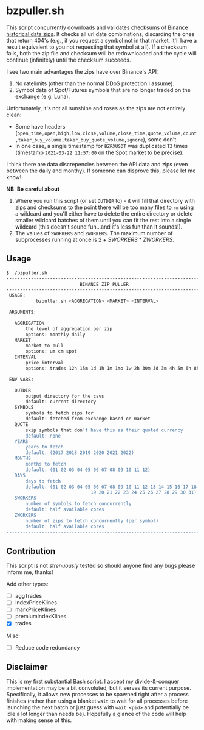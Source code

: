 # bzpuller.sh

This script concurrently downloads and validates checksums of [Binance historical data zips](https://data.binance.vision/?prefix=data/).
It checks all url date combinations, discarding the ones that return 404's (e.g., if you request a symbol not in that market, it'll have a result equivalent to you not requesting that symbol at all).
If a checksum fails, both the zip file and checksum will be redownloaded and the cycle will continue (infinitely) until the checksum succeeds.

I see two main advantages the zips have over Binance's API:
1. No ratelimits (other than the normal DDoS protection I assume).
2. Symbol data of Spot/Futures symbols that are no longer traded on the exchange (e.g. Luna).

Unfortunately, it's not all sunshine and roses as the zips are not entirely clean:
- Some have headers (`open_time,open,high,low,close,volume,close_time,quote_volume,count,taker_buy_volume,taker_buy_quote_volume,ignore`), some don't.
- In one case, a single timestamp for `BZRXUSDT` was duplicated 13 times (timestamp `2021-03-22 11:57:00` on the Spot market to be precise).

I think there are data discrepencies between the API data and zips (even between the daily and monthy). 
If someone can disprove this, please let me know!

**NB: Be careful about**
1. Where you run this script (or set `OUTDIR` to) - it will fill that directory with zips and checksums to the point there will be too many files to `rm` using a wildcard and you'll either have to delete the entire directory or delete smaller wildcard batches of them until you can fit the rest into a single wildcard (this doesn't sound fun...and it's less fun than it sounds!).
2. The values of `SWORKERS` and `ZWORKERS`. The maximum number of subprocesses running at once is $2 + SWORKERS * ZWORKERS$.

## Usage

``` bash
$ ./bzpuller.sh
------------------------------------------------------------------------
                           BINANCE ZIP PULLER
------------------------------------------------------------------------
 USAGE:
           bzpuller.sh <AGGREGATION> <MARKET> <INTERVAL>

 ARGUMENTS:

   AGGREGATION
       the level of aggregation per zip
       options: monthly daily
   MARKET
       market to pull
       options: um cm spot
   INTERVAL
       price interval
       options: trades 12h 15m 1d 1h 1m 1mo 1w 2h 30m 3d 3m 4h 5m 6h 8h

 ENV VARS:

   OUTDIR
       output directory for the csvs
       default: current directory
   SYMBOLS
       symbols to fetch zips for
       default: fetched from exchange based on market
   QUOTE
       skip symbols that don't have this as their quoted currency
       default: none
   YEARS
       years to fetch
       default: (2017 2018 2019 2020 2021 2022)
   MONTHS
       months to fetch
       default: (01 02 03 04 05 06 07 08 09 10 11 12)
   DAYS
       days to fetch
       default: (01 02 03 04 05 06 07 08 09 10 11 12 13 14 15 16 17 18
                               19 20 21 22 23 24 25 26 27 28 29 30 31)
   SWORKERS
       number of symbols to fetch concurrently
       default: half available cores
   ZWORKERS
       number of zips to fetch concurrently (per symbol)
       default: half available cores
------------------------------------------------------------------------
```

## Contribution

This script is not _strenuously_ tested so should anyone find any bugs please inform me, thanks!

Add other types:
- [ ] aggTrades
- [ ] indexPriceKlines
- [ ] markPriceKlines
- [ ] premiumIndexKlines
- [x] trades

Misc:
- [ ] Reduce code redundancy

## Disclaimer

This is my first substantial Bash script.
I accept my divide-&-conquer implementation may be a bit convoluted, but it serves its current purpose.
Specifically, it allows new processes to be spawned right after a process finishes (rather than using a blanket `wait`
to wait for all processes before launching the next batch or just guess with `wait <pid>` and potentially be idle a lot longer than needs be).
Hopefully a glance of the code will help with making sense of this.

